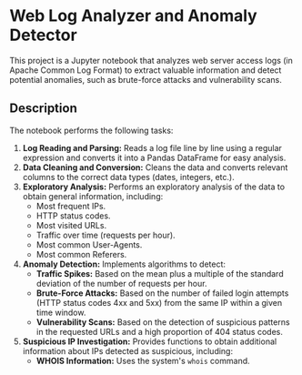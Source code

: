 # Web Log Analyzer and Anomaly Detector

This project is a Jupyter notebook that analyzes web server access logs (in Apache Common Log Format) to extract valuable information and detect potential anomalies, such as brute-force attacks and vulnerability scans.

## Description

The notebook performs the following tasks:

1. **Log Reading and Parsing:** Reads a log file line by line using a regular expression and converts it into a Pandas DataFrame for easy analysis.
2. **Data Cleaning and Conversion:** Cleans the data and converts relevant columns to the correct data types (dates, integers, etc.).
3. **Exploratory Analysis:** Performs an exploratory analysis of the data to obtain general information, including:
    *   Most frequent IPs.
    *   HTTP status codes.
    *   Most visited URLs.
    *   Traffic over time (requests per hour).
    *   Most common User-Agents.
    *   Most common Referers.
4. **Anomaly Detection:** Implements algorithms to detect:
    *   **Traffic Spikes:** Based on the mean plus a multiple of the standard deviation of the number of requests per hour.
    *   **Brute-Force Attacks:** Based on the number of failed login attempts (HTTP status codes 4xx and 5xx) from the same IP within a given time window.
    *   **Vulnerability Scans:** Based on the detection of suspicious patterns in the requested URLs and a high proportion of 404 status codes.
5. **Suspicious IP Investigation:** Provides functions to obtain additional information about IPs detected as suspicious, including:
    *   **WHOIS Information:** Uses the system's `whois` command.
